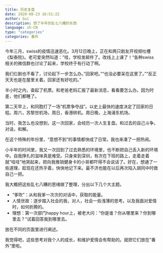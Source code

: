 ```yaml
---
title: 历史复盘
date: 2020-08-23 16:51:22
author: Gui
description: 想了半年的乱七八糟的东西
language: zh-CN
type: "categories"
categories: 番外
---
```




今年三月，swiss的疫情迅速恶化。3月12日晚上，正在和两只剧友开视频吐槽《梨泰院》。老可爱突然叫道：”哇，学校发邮件了。改线上上课了！“各种swiss相关的微信群也讨论了起来，学校终于有行动了啊。

我们仨剧也不看了，讨论起下一步怎么办。”回家吧。”“也没必要呆在这里了。”“反正天天也是在屋里关着。回家还有好吃的。”

半小时之内，查起了机票。和老爸老妈汇报了最新消息，看看要怎么办。因为时差，他们都睡了。

第二天早上，和同胞打了一场“机票争夺战”。以史上最快的速度决定了回家的日程。周六，苏黎世机场，周日，香港转机。周日晚，上海浦东机场。

当时，我怎么也没想到，这一次回家，会经历一次人生复盘。和过去的自己斗争，对话，和解。

在这个特殊的年份里，“意想不到”的事情都快成了日常。我也来凑了一把热闹。

小半年的时间里，我又一次回到了过去熟悉的环境里，也不断把自己丢入新的环境中。自我挣扎的滋味真是难受。只身来到深圳，有次在下班的路上，走着走着就“哇哇”地哭起来，把向我推销健身卡的小哥都吓得不会说话了。好在，想通了一些道理，趁现在还热乎着，快快地记下来。最不济也能在以后再次陷入胡同中时救自己一把。



我大概把这些乱七八糟的思绪做了整理，分出以下几个大主题。

- “爹吹”：从和我爹一次次的对话中，获取的能量。
- 人情世故：逐步踏入社会的我，对人，社会一些浅薄的思考。以及我面对爱情时，如何折腾的。
- 理想：第一次部门happy hour上，被老大问：”你是谁？你从哪里来？你到哪里去？“试着回答我到哪里去。




放在不同的页面里进行阐述。

我觉得吧，这些思考对我个人的成长，和维护爱情会有帮助的。就把它们放在”番外“里啦。